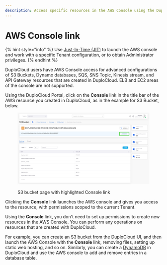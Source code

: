 ```yaml
---
description: Access specific resources in the AWS Console using the DuploCloud Portal
---
```


# AWS Console link

{% hint style="info" %}
Use [Just-In-Time (JIT)](jit-access.md) to launch the AWS console and work with a specific Tenant configuration, or to obtain Administrator privileges.
{% endhint %}

DuploCloud users have AWS Console access for advanced configurations of S3 Buckets, Dynamo databases, SQS, SNS Topic, Kinesis stream, and API Gateway resources that are created in DuploCloud. ELB and EC2 areas of the console are not supported.&#x20;

Using the DuploCloud Portal, click on the **Console** link in the title bar of the AWS resource you created in DuploCloud, as in the example for S3 Bucket, below.

<figure><img src="../../.gitbook/assets/screenshot-nimbusweb.me-2024.02.18-17_54_06.png" alt=""><figcaption><p>S3 bucket page with highlighted Console link</p></figcaption></figure>

Clicking the **Console** link launches the AWS console and gives you access to the resource, with permissions scoped to the current Tenant.&#x20;

Using the **Console** link, you don't need to set up permissions to create new resources in the AWS Console. You can perform any operations on resources that are created with DuploCloud.&#x20;

For example, you can create an S3 bucket from the DuploCloud UI, and then launch the AWS Console with the **Console** link, removing files, setting up static web hosting, and so on. Similarly, you can create a [DynamoDB](../aws-services/database/dynamodb.md) in DuploCloud and use the AWS console to add and remove entries in a database table.
